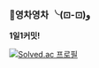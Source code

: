### 🌱영차영차 ╰(⊡-⊡)و

<!--
**rim0703/rim0703** is a ✨ _special_ ✨ repository because its `README.md` (this file) appears on your GitHub profile.

Here are some ideas to get you started:

- 🔭 I’m currently working on ...
- 🌱 I’m currently learning ...
- 👯 I’m looking to collaborate on ...
- 🤔 I’m looking for help with ...
- 💬 Ask me about ...
- 📫 How to reach me: ...
- 😄 Pronouns: ...
- ⚡ Fun fact: ...
-->

<!-- ![rim0703's github stats](https://github-readme-stats.vercel.app/api?username=rim0703) -->
<b>1일1커밋!</b>

[![Solved.ac
프로필](http://mazassumnida.wtf/api/v2/generate_badge?boj=rim0703)](https://solved.ac/rim0703)

